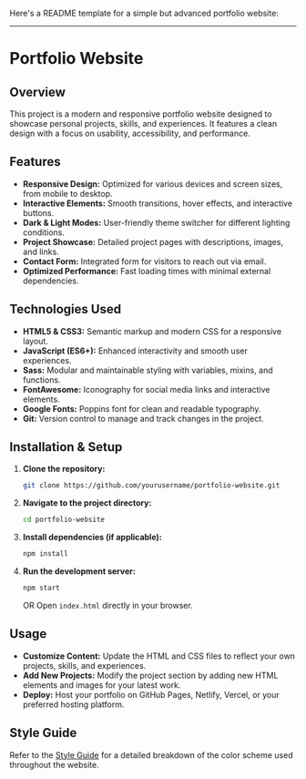 Here's a README template for a simple but advanced portfolio website:

---

# Portfolio Website

## Overview

This project is a modern and responsive portfolio website designed to showcase personal projects, skills, and experiences. It features a clean design with a focus on usability, accessibility, and performance.

## Features

- **Responsive Design:** Optimized for various devices and screen sizes, from mobile to desktop.
- **Interactive Elements:** Smooth transitions, hover effects, and interactive buttons.
- **Dark & Light Modes:** User-friendly theme switcher for different lighting conditions.
- **Project Showcase:** Detailed project pages with descriptions, images, and links.
- **Contact Form:** Integrated form for visitors to reach out via email.
- **Optimized Performance:** Fast loading times with minimal external dependencies.

## Technologies Used

- **HTML5 & CSS3:** Semantic markup and modern CSS for a responsive layout.
- **JavaScript (ES6+):** Enhanced interactivity and smooth user experiences.
- **Sass:** Modular and maintainable styling with variables, mixins, and functions.
- **FontAwesome:** Iconography for social media links and interactive elements.
- **Google Fonts:** Poppins font for clean and readable typography.
- **Git:** Version control to manage and track changes in the project.

## Installation & Setup

1. **Clone the repository:**

   ```bash
   git clone https://github.com/yourusername/portfolio-website.git
   ```

2. **Navigate to the project directory:**

   ```bash
   cd portfolio-website
   ```

3. **Install dependencies (if applicable):**

   ```bash
   npm install
   ```

4. **Run the development server:**
   ```bash
   npm start
   ```
   OR
   Open `index.html` directly in your browser.

## Usage

- **Customize Content:** Update the HTML and CSS files to reflect your own projects, skills, and experiences.
- **Add New Projects:** Modify the project section by adding new HTML elements and images for your latest work.
- **Deploy:** Host your portfolio on GitHub Pages, Netlify, Vercel, or your preferred hosting platform.

## Style Guide

Refer to the [Style Guide](./styleguide.md) for a detailed breakdown of the color scheme used throughout the website.
